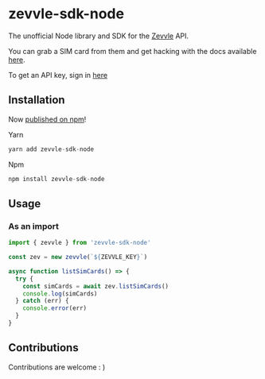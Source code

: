 # zevvle-sdk-node
The unofficial Node library and SDK for the [Zevvle](https://zevvle.com/) API.

You can grab a SIM card from them and get hacking with the docs available [here](https://docs.zevvle.com/).

To get an API key, sign in [here](https://developers.zevvle.com/)

## Installation

Now [published on npm](https://www.npmjs.com/package/zevvle-sdk-node)!

Yarn

```js
yarn add zevvle-sdk-node
```

Npm

```javascript
npm install zevvle-sdk-node
```

## Usage

### As an import

```js
import { zevvle } from 'zevvle-sdk-node'

const zev = new zevvle(`${ZEVVLE_KEY}`)

async function listSimCards() => {
  try {
    const simCards = await zev.listSimCards()
    console.log(simCards)
  } catch (err) {
    console.error(err)
  }
}
```

## Contributions

Contributions are welcome : )
